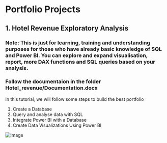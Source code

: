 # Portfolio Projects

## 1. Hotel Revenue Exploratory Analysis
   ### Note: This is just for learning, training and understanding purposes for those who have already basic knowledge of SQL and Power BI. You can explore and expand visualisation, report, more DAX functions and SQL       queries based on your analysis.

   ### Follow the documentaion in the folder Hotel_revenue/Documentation.docx
   In this tutorial, we will follow some steps to build the best portfolio
   1.	Create a Database
   2.	Query and analyse data with SQL
   3.	Integrate Power BI with a Database
   4.	Create Data Visualizations Using Power BI

![image](https://github.com/user-attachments/assets/bd516187-5319-40f9-9f1a-f990a088be0b)

